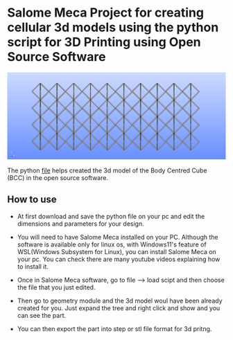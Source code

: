 # Salome Meca Project for creating cellular 3d models using the python script for 3D Printing using Open Source Software

![Alt text](bcc.bmp)

The python [file](https://github.com/Atlantis3/Salome-Meca-Project/blob/master/Geometry%20Python%20Scripts/geometry4.py) helps created the 3d model of the Body Centred Cube (BCC) in the open source software.

## How to use 
- At first download and save the python file on your pc and edit the dimensions and parameters for your design.
- You will need to have Salome Meca installed on your PC. Although the software is available only for linux os, with Windows11's feature of WSL(Windows Subsystem for Linux), you can install Salome Meca on your pc. You can check there are many youtube videos explaining how to install it.

- Once in Salome Meca software, go to file --> load scipt and then choose the file that you just edited.

- Then go to geometry module and the 3d model woul have been already created for you. Just expand the tree and right click and show and you can see the part.

- You can then export the part into step or stl file format for 3d pritng.


